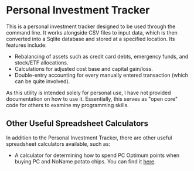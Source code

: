 # Personal Investment Tracker

This is a personal investment tracker designed to be used through the command line. It works alongside CSV files to input data, which is then converted into a Sqlite database and stored at a specified location. Its features include:

- Rebalancing of assets such as credit card debts, emergency funds, and stock/ETF allocations.
- Calculations for adjusted cost base and capital gain/loss.
- Double-entry accounting for every manually entered transaction (which can be quite involved).

As this utility is intended solely for personal use, I have not provided documentation on how to use it. Essentially, this serves as "open core" code for others to examine my programming skills.

## Other Useful Spreadsheet Calculators

In addition to the Personal Investment Tracker, there are other useful spreadsheet calculators available, such as:

- A calculator for determining how to spend PC Optimum points when buying PC and NoName potato chips. You can find it [here](https://docs.google.com/spreadsheets/d/1TkEStQ_mmbwwfdCZcBWk7XxWgohS2xFnfqMb5tRK7Mc/edit?usp=sharing).
